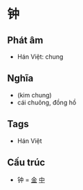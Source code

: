 # 钟

## Phát âm
* Hán Việt: chung

## Nghĩa
* (kim chung)
* cái chuông, đồng hồ

## Tags
* Hán Việt

## Cấu trúc
* 钟 = [金](金.md) [中](中.md)

<script>window.HANZI_FIELD='钟';</script>